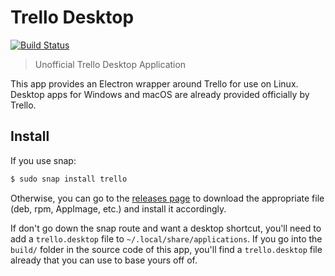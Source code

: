 # Trello Desktop

[![Build Status](https://api.travis-ci.com/eugenetriguba/trello-desktop.svg)](https://travis-ci.com/github/eugenetriguba/trello-desktop)

> Unofficial Trello Desktop Application

This app provides an Electron wrapper around Trello for use on Linux.
Desktop apps for Windows and macOS are already provided officially by Trello.

## Install

If you use snap:

```bash
$ sudo snap install trello
```

Otherwise, you can go to the [releases page](https://github.com/eugenetriguba/trello-desktop/releases/latest) to download the appropriate file (deb, rpm, AppImage, etc.) and install it accordingly.

If don't go down the snap route and want a desktop shortcut, you'll need to add a `trello.desktop` file to `~/.local/share/applications`. If you go into the `build/` folder in the source code of this app, you'll find a `trello.desktop` file already that you can use to base yours off of.
